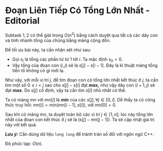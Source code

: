 # Đoạn Liên Tiếp Có Tổng Lớn Nhất - Editorial

Subtask $1, 2$ có thể giải trong $O(n^2)$ bằng cách duyệt qua tất cả các dãy con và tính nhanh tổng của chúng bằng mảng cộng dồn.

Để tối ưu bài này, ta cần nhận xét như sau:
- Gọi $s_i$ là tổng các phần tử từ $1$ tới $i$. Ta mặc định $s_0 = 0$.
- Vậy tổng của đoạn con $(i,j)$ sẽ là $s[j] - s[i-1]$. Đây là kĩ thuật mảng tổng tiền tố không có gì mới lạ.

Như vậy, với mỗi vị trí $j$, để tìm đoạn con có tổng lớn nhất kết thúc ở $j,$ ta cần tìm một số $0 \le i < j$ sao cho $s[j] - s[i]$ đạt ***max,*** như vậy dãy con $(i+1,j)$ sẽ đạt ***max***. Do $s[j]$ cố định, vậy ta cần tìm $s[i]$ nhỏ nhất có thể.

Ta có mảng $mn$ với $mn[i]$ là ***min*** của các $s[j]; \forall j \in [0,i]$. Dễ thấy ta có công thức truy hồi: $mn[i] = \text{min}\big(mn[i-1],s[i]\big)$, với $mn[0] = 0$.

Sau khi có mảng $mn$, ta duyệt toàn bộ các vị trí $j \in [1,n];$ lúc này tổng lớn nhất của đoạn con kết thúc ở $j$ sẽ là $\big(s[j] - mn[j-1]\big)$. Ta sẽ cập nhật giá trị này với kết quả. 

***Lưu ý:*** Cần dùng dữ liệu `long long` để tránh tràn số đối với ngôn ngữ C++.

Độ phức tạp: $O(n)$.
